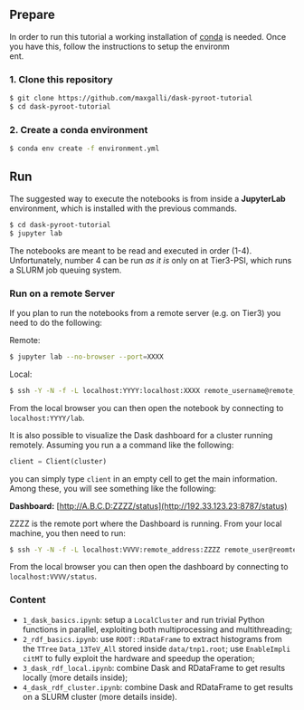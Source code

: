 ## Prepare  
In order to run this tutorial a working installation of [conda](https://docs.conda.io/en/latest/) is needed. Once you have this, follow the instructions to setup the environm  
ent.  
  
### 1. Clone this repository  
```bash  
$ git clone https://github.com/maxgalli/dask-pyroot-tutorial  
$ cd dask-pyroot-tutorial  
```  
  
### 2. Create a conda environment  
```bash  
$ conda env create -f environment.yml  
```  
  
## Run  
The suggested way to execute the notebooks is from inside a **JupyterLab** environment, which is installed with the previous commands.  
```bash  
$ cd dask-pyroot-tutorial  
$ jupyter lab  
```  
The notebooks are meant to be read and executed in order (1-4). Unfortunately, number 4 can be run *as it is* only on at Tier3-PSI, which runs a SLURM job queuing system.  

  ### Run on a remote Server
  If you plan to run the notebooks from a remote server (e.g. on Tier3) you need to do the following:
  
  Remote:
  ```bash
$ jupyter lab --no-browser --port=XXXX
``` 
Local:
```bash
$ ssh -Y -N -f -L localhost:YYYY:localhost:XXXX remote_username@remote_address
```
From the local browser you can then open the notebook by connecting to ```localhost:YYYY/lab```.

It is also possible to visualize the Dask dashboard for a cluster running remotely. 
Assuming you run a a command like the following:
```python
client = Client(cluster)
```
you can simply type ```client``` in an empty cell to get the main information. Among these, you will see something like the following:

**Dashboard:** [http://A.B.C.D:ZZZZ/status](http://192.33.123.23:8787/status)

ZZZZ is the remote port where the Dashboard is running. From your local machine, you then need to run:
```bash
$ ssh -Y -N -f -L localhost:VVVV:remote_address:ZZZZ remote_user@reomte_address
```
From the local browser you can then open the dashboard by connecting to ```localhost:VVVV/status```.
  
### Content  
* ```1_dask_basics.ipynb```: setup a ```LocalCluster``` and run trivial Python functions in parallel, exploiting both multiprocessing and multithreading;  
* ```2_rdf_basics.ipynb```: use ```ROOT::RDataFrame``` to extract histograms from the ```TTree``` ```Data_13TeV_All``` stored inside ```data/tnp1.root```; use ```EnableImpli  
citMT``` to fully exploit the hardware and speedup the operation;  
* ```3_dask_rdf_local.ipynb```: combine Dask and RDataFrame to get results locally (more details inside);  
* ```4_dask_rdf_cluster.ipynb```: combine Dask and RDataFrame to get results on a SLURM cluster (more details inside).
